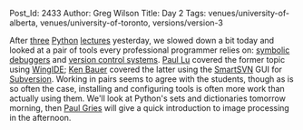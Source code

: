 Post_Id: 2433
Author: Greg Wilson
Title: Day 2
Tags: venues/university-of-alberta, venues/university-of-toronto, versions/version-3

<p>After <a href="{{root_path}}/3_0/py01.html">three</a> <a href="{{root_path}}/3_0/py02.html">Python</a> <a href="{{root_path}}/3_0/py03.html">lectures</a> yesterday, we slowed down a bit today and looked at a pair of tools every professional programmer relies on: <a href="{{root_path}}/3_0/debugging.html">symbolic debuggers</a> and <a href="{{root_path}}/3_0/version.html">version control systems</a>. <a href="http://www.cs.ualberta.ca/~paullu/">Paul Lu</a> covered the former topic using <a href="http://www.wingware.com/">WingIDE</a>; <a href="http://www.cs.ualberta.ca/~kwbauer/">Ken Bauer</a> covered the latter using the <a href="http://www.syntevo.com/smartsvn/index.html">SmartSVN</a> GUI for <a href="http://subversion.tigris.org">Subversion</a>.  Working in pairs seems to agree with the students, though as is so often the case, installing and configuring tools is often more work than actually using them.  We'll look at Python's sets and dictionaries tomorrow morning, then <a href="http://www.cs.utoronto.ca/~pgries">Paul Gries</a> will give a quick introduction to image processing in the afternoon.</p>
